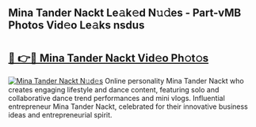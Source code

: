 ## Mina Tander Nackt Le𝚊k𝚎d N𝚞𝚍es - Part-vMB Photos Vid𝚎o Le𝚊ks nsdus

# <h2><a href="http://fb0jo1.evod.top/?m=Mina+Tander+Nackt">🔗 👉🔴 Mina Tander Nackt Vid𝚎o Ph𝚘t𝚘s</a></h2>

[![Mina Tander Nackt N𝚞d𝚎s](https://i.imgur.com/8V9OHl7.gif)](http://fb0jo1.evod.top/?m=Mina+Tander+Nackt)
Online personality Mina Tander Nackt who creates engaging lifestyle and dance content, featuring solo and collaborative dance trend performances and mini vlogs. Influential entrepreneur Mina Tander Nackt, celebrated for their innovative business ideas and entrepreneurial spirit. 
